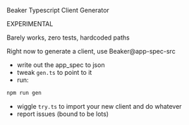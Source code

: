 Beaker Typescript Client Generator


EXPERIMENTAL

Barely works, zero tests, hardcoded paths


Right now to generate a client, use Beaker@app-spec-src 
- write out the app_spec to json
- tweak `gen.ts` to point to it
- run:
```sh
npm run gen
```
- wiggle `try.ts` to import your new client and do whatever
- report issues (bound to be lots)
